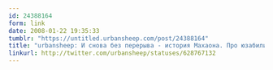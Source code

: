 ```yaml
---
id: 24388164
form: link
date: 2008-01-22 19:35:33
tumblr: "https://untitled.urbansheep.com/post/24388164"
title: "urbansheep: И снова без перерыва - история Махаона. Про юзабилити. Слайд с килобайтом текста. Под названием 'выявление инфобитов'. Ага."
linkurl: http://twitter.com/urbansheep/statuses/628767132
---
```


